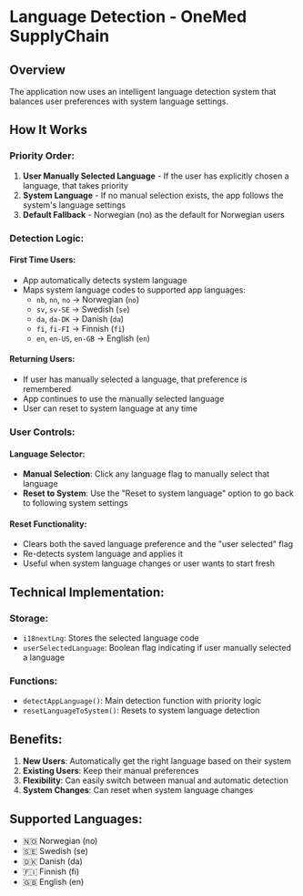 # Language Detection - OneMed SupplyChain

## Overview

The application now uses an intelligent language detection system that balances user preferences with system language settings.

## How It Works

### Priority Order:

1. **User Manually Selected Language** - If the user has explicitly chosen a language, that takes priority
2. **System Language** - If no manual selection exists, the app follows the system's language settings
3. **Default Fallback** - Norwegian (no) as the default for Norwegian users

### Detection Logic:

#### First Time Users:

- App automatically detects system language
- Maps system language codes to supported app languages:
  - `nb`, `nn`, `no` → Norwegian (`no`)
  - `sv`, `sv-SE` → Swedish (`se`)
  - `da`, `da-DK` → Danish (`da`)
  - `fi`, `fi-FI` → Finnish (`fi`)
  - `en`, `en-US`, `en-GB` → English (`en`)

#### Returning Users:

- If user has manually selected a language, that preference is remembered
- App continues to use the manually selected language
- User can reset to system language at any time

### User Controls:

#### Language Selector:

- **Manual Selection**: Click any language flag to manually select that language
- **Reset to System**: Use the "Reset to system language" option to go back to following system settings

#### Reset Functionality:

- Clears both the saved language preference and the "user selected" flag
- Re-detects system language and applies it
- Useful when system language changes or user wants to start fresh

## Technical Implementation:

### Storage:

- `i18nextLng`: Stores the selected language code
- `userSelectedLanguage`: Boolean flag indicating if user manually selected a language

### Functions:

- `detectAppLanguage()`: Main detection function with priority logic
- `resetLanguageToSystem()`: Resets to system language detection

## Benefits:

1. **New Users**: Automatically get the right language based on their system
2. **Existing Users**: Keep their manual preferences
3. **Flexibility**: Can easily switch between manual and automatic detection
4. **System Changes**: Can reset when system language changes

## Supported Languages:

- 🇳🇴 Norwegian (no)
- 🇸🇪 Swedish (se)
- 🇩🇰 Danish (da)
- 🇫🇮 Finnish (fi)
- 🇬🇧 English (en)
